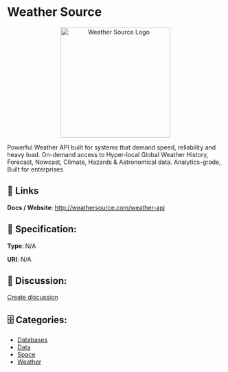 # Weather Source
<p align="center">
    <img width="256" src="https://raw.githubusercontent.com/apis-list/apis-list/main/apis/weather-source/logo_256x256.png" alt="Weather Source Logo"/>
</p>

Powerful Weather API built for systems that demand speed, reliability and heavy load.  On-demand access to Hyper-local Global Weather History, Forecast, Nowcast, Climate, Hazards & Astronomical data.  Analytics-grade, Built for enterprises

##  🔗 Links
**Docs / Website**: http://weathersource.com/weather-api

## 🧬 Specification:
**Type**: N/A

**URI**: N/A

## 💬 Discussion:
[Create discussion](https://github.com/apis-list/apis-list/discussions/new)

## 🗄️ Categories:
- [Databases](https://github.com/apis-list/apis-list#databases)
- [Data](https://github.com/apis-list/apis-list#data)
- [Space](https://github.com/apis-list/apis-list#space)
- [Weather](https://github.com/apis-list/apis-list#weather)



